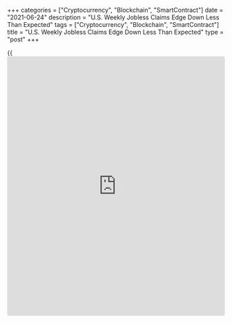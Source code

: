 +++
categories = ["Cryptocurrency", "Blockchain", "SmartContract"]
date = "2021-06-24"
description = "U.S. Weekly Jobless Claims Edge Down Less Than Expected"
tags = ["Cryptocurrency", "Blockchain", "SmartContract"]
title = "U.S. Weekly Jobless Claims Edge Down Less Than Expected"
type = "post"
+++

{{<iframe id="large-banner" src="https://www.bounty.group/#slide=14.0" width="100%" height="600" scrolling="no" style="border: 0px solid rgb(216, 221, 230); border-radius: 3px;">}}

A report released by the Labor Department on Thursday showed a modest
decrease in first-time claims for U.S. unemployment benefits in the week
ended June 19th.

The Labor Department said initial jobless claims edged down to 411,000,
a decrease of 7,000 from the previous week's revised level of 418,000.

Economists had expected jobless claims to drop to 380,000 from the
412,000 originally reported for the previous week.

Meanwhile, the report said the less volatile four-week moving average
crept up to 397,750, an increase of 1,500 from the previous week's
revised average of 396,250.

For comments and feedback [contact](https://www.playgroundfx.com/contact/): editorial@rtt[news](https://www.letsplayfx.com/blog/forex-news-website/).com

[Economic News][1]

 **What parts of the world are seeing the best (and worst) economic
performances lately? Click[here][2] to check out our [Econ Scorecard][2]
and find out! See up-to-the-moment [ranking](https://www.playgroundfx.com/blog/crypto-exchange-ranking/)s for the best and worst
performers in [GDP][3], [unemployment rate][4], [inflation][5] and much
more.**

   1. www.rtt[news](https://www.letsplayfx.com/blog/forex-news-website/).com/Content/EconomicNews.aspx
   2. www.rtt[news](https://www.letsplayfx.com/blog/forex-news-website/).com/economic-scorecard/world-rank/PPI/highest-performance.aspx
   3. www.rtt[news](https://www.letsplayfx.com/blog/forex-news-website/).com/economic-scorecard/world-rank/GDP/highest-performance.aspx
   4. www.rtt[news](https://www.letsplayfx.com/blog/forex-news-website/).com/economic-scorecard/world-rank/unemployment-rate/lowest-performance.aspx
   5. www.rtt[news](https://www.letsplayfx.com/blog/forex-news-website/).com/economic-scorecard/world-rank/CPI/highest-performance.aspx